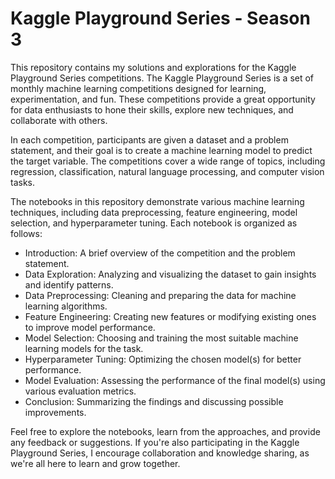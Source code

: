 # Kaggle Playground Series - Season 3
This repository contains my solutions and explorations for the Kaggle Playground Series competitions. The Kaggle Playground Series is a set of monthly machine learning competitions designed for learning, experimentation, and fun. These competitions provide a great opportunity for data enthusiasts to hone their skills, explore new techniques, and collaborate with others.

In each competition, participants are given a dataset and a problem statement, and their goal is to create a machine learning model to predict the target variable. The competitions cover a wide range of topics, including regression, classification, natural language processing, and computer vision tasks.

The notebooks in this repository demonstrate various machine learning techniques, including data preprocessing, feature engineering, model selection, and hyperparameter tuning. Each notebook is organized as follows:

- Introduction: A brief overview of the competition and the problem statement.
- Data Exploration: Analyzing and visualizing the dataset to gain insights and identify patterns.
- Data Preprocessing: Cleaning and preparing the data for machine learning algorithms.
- Feature Engineering: Creating new features or modifying existing ones to improve model performance.
- Model Selection: Choosing and training the most suitable machine learning models for the task.
- Hyperparameter Tuning: Optimizing the chosen model(s) for better performance.
- Model Evaluation: Assessing the performance of the final model(s) using various evaluation metrics.
- Conclusion: Summarizing the findings and discussing possible improvements.

Feel free to explore the notebooks, learn from the approaches, and provide any feedback or suggestions. If you're also participating in the Kaggle Playground Series, I encourage collaboration and knowledge sharing, as we're all here to learn and grow together.
